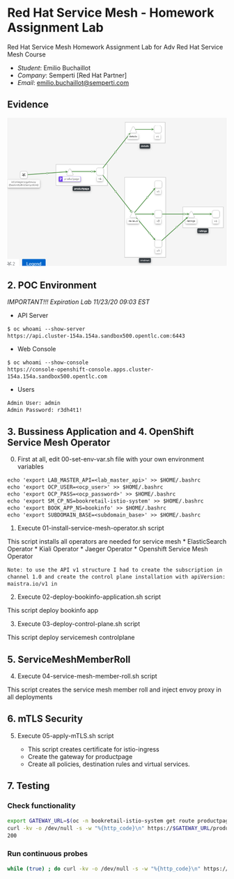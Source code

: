 # Red Hat Service Mesh - Homework Assignment Lab

Red Hat Service Mesh Homework Assignment Lab for Adv Red Hat Service Mesh Course

* *Student*: Emilio Buchaillot
* *Company*: Semperti [Red Hat Partner]
* *Email*: <emilio.buchaillot@semperti.com>

## Evidence

![Evidence](evidence.png)

## 2. POC Environment

*IMPORTANT!!! Expiration Lab 11/23/20 09:03 EST* 

* API Server

```
$ oc whoami --show-server
https://api.cluster-154a.154a.sandbox500.opentlc.com:6443
```

* Web Console

```
$ oc whoami --show-console
https://console-openshift-console.apps.cluster-154a.154a.sandbox500.opentlc.com
```

* Users

```
Admin User: admin
Admin Password: r3dh4t1!
```

## 3. Bussiness Application and 4. OpenShift Service Mesh Operator

00. First at all, edit 00-set-env-var.sh file with your own environment variables

```
echo 'export LAB_MASTER_API=<lab_master_api>' >> $HOME/.bashrc
echo 'export OCP_USER=<ocp_user>' >> $HOME/.bashrc
echo 'export OCP_PASS=<ocp_password>' >> $HOME/.bashrc
echo 'export SM_CP_NS=bookretail-istio-system' >> $HOME/.bashrc
echo 'export BOOK_APP_NS=bookinfo' >> $HOME/.bashrc
echo 'export SUBDOMAIN_BASE=<subdomain_base>' >> $HOME/.bashrc
```

01. Execute 01-install-service-mesh-operator.sh script

This script installs all operators are needed for service mesh
    * ElasticSearch Operator
    * Kiali Operator
    * Jaeger Operator
    * Openshift Service Mesh Operator

    Note: to use the API v1 structure I had to create the subscription in channel 1.0 and create the control plane installation with apiVersion: maistra.io/v1 in 

02. Execute 02-deploy-bookinfo-application.sh script

This script deploy bookinfo app 

03. Execute 03-deploy-control-plane.sh script

This script deploy servicemesh controlplane 

## 5. ServiceMeshMemberRoll

04. Execute 04-service-mesh-member-roll.sh script

This script creates the service mesh member roll and inject envoy proxy in all deployments

## 6. mTLS Security

05. Execute 05-apply-mTLS.sh script

    * This script creates certificate for istio-ingress
    * Create the gateway for productpage
    * Create all policies, destination rules and virtual services.

## 7. Testing
### Check functionality

```bash
export GATEWAY_URL=$(oc -n bookretail-istio-system get route productpage-gateway -o jsonpath='{.spec.host}')
curl -kv -o /dev/null -s -w "%{http_code}\n" https://$GATEWAY_URL/productpage
200
```

### Run continuous probes

```bash
while (true) ; do curl -kv -o /dev/null -s -w "%{http_code}\n" https://$GATEWAY_URL/productpage ; sleep .1 ; done
```


